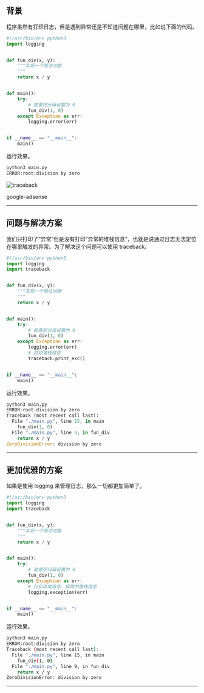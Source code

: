 ## 背景
程序虽然有打印日志，但是遇到异常还是不知道问题在哪里，比如说下面的代码。
```python
#!/usr/bin/env python3
import logging


def fun_div(x, y):
    """实现一个除法功能
    """
    return x / y


def main():
    try:
        # 故意把分母设置为 0
        fun_div(1, 0)
    except Exception as err:
        logging.error(err)


if __name__ == "__main__":
    main()
```
运行效果。
```bash
python3 main.py 
ERROR:root:division by zero
```

![traceback](static/2020-15/traceback.png)

google-adsense

---


## 问题与解决方案
我们只打印了“异常”但是没有打印“异常的堆栈信息”，也就是说通过日志无法定位在哪里触发的异常。为了解决这个问题可以使用 traceback。

```python
#!/usr/bin/env python3
import logging
import traceback


def fun_div(x, y):
    """实现一个除法功能
    """
    return x / y


def main():
    try:
        # 故意把分母设置为 0
        fun_div(1, 0)
    except Exception as err:
        logging.error(err)
        # 打印堆栈信息
        traceback.print_exc()


if __name__ == "__main__":
    main()

```
运行效果。
```python
python3 main.py 
ERROR:root:division by zero
Traceback (most recent call last):
  File "./main.py", line 15, in main
    fun_div(1, 0)
  File "./main.py", line 9, in fun_div
    return x / y
ZeroDivisionError: division by zero
```

---


## 更加优雅的方案
如果是使用 logging 来管理日志，那么一切都更加简单了。
```python
#!/usr/bin/env python3
import logging
import traceback


def fun_div(x, y):
    """实现一个除法功能
    """
    return x / y


def main():
    try:
        # 故意把分母设置为 0
        fun_div(1, 0)
    except Exception as err:
        # 打印异常信息、异常的堆栈信息
        logging.exception(err)


if __name__ == "__main__":
    main()
```
运行效果。
```bash
python3 main.py 
ERROR:root:division by zero
Traceback (most recent call last):
  File "./main.py", line 15, in main
    fun_div(1, 0)
  File "./main.py", line 9, in fun_div
    return x / y
ZeroDivisionError: division by zero
```

---
